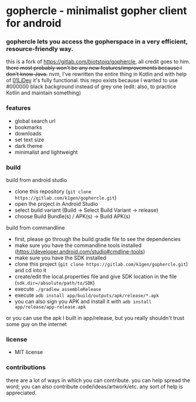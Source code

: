 # gophercle - minimalist gopher client for android

### gophercle lets you access the gopherspace in a very efficient, resource-friendly way.

this is a fork of https://gitlab.com/biotstoiq/gophercle, all credit goes to him.
~~there most probably won't be any new features/improvements because I don't know Java.~~
nvm, I've rewritten the entire thing in Kotlin and with help
of [01LiDev](https://github.com/01LiDev) it's fully functional.
this repo exists because I wanted to use #000000 black background instead of grey one (edit: also,
to practice Kotlin and maintain something)

### features

- global search url
- bookmarks
- downloads
- set text size
- dark theme
- minimalist and lightweight

### build

build from android studio

- clone this repository (`git clone https://gitlab.com/k1gen/gophercle.git`)
- open the project in Android Studio
- select build variant (Build -> Select Build Variant -> release)
- choose Build Bundle(s) / APK(s) -> Build APK(s)

build from commandline

- first, please go through the build.gradle file to see the dependencies
- make sure you have the commandline tools
  installed (https://developer.android.com/studio#cmdline-tools)
- make sure you have the SDK installed
- clone this project (`git clone https://gitlab.com/k1gen/gophercle.git`) and cd into it
- create/edit the local.properties file and give SDK location in the
  file (`sdk.dir=/absolute/path/to/SDK`)
- execute `./gradlew assembleRelease`
- execute `adb install app/build/outputs/apk/release/*.apk`
- you can also sign you APK and install it with `adb install app/release/app-release.apk`

or you can use the apk I built in app/release, but you really shouldn't trust some guy on the
internet

### license

- MIT license

### contributions

there are a lot of ways in which you can contribute. you can help spread the word; you can
also contribute code/ideas/artwork/etc. any sort of help is appreciated.
